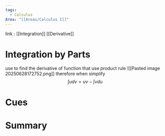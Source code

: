 ```yaml
---
tags:
  - Calculus
Area: "[[Areas/Calculus I]]"
---
```

link : [[Integration]] [[Derivative]]
# Integration by Parts
use to find the derivative of function that use  product rule
![[Pasted image 20250628172752.png]]
therefore when simplify
$$\int u dv = uv-\int v du$$
# Cues
# Summary
```

```